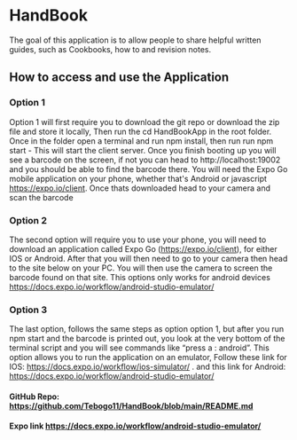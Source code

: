# HandBook
The goal of this application is to allow people to share helpful written guides, such as Cookbooks, how to and revision notes. 

## How to access and use the Application
### Option 1
Option 1 will first require you to download the git repo or download the zip file and store it locally, Then run the cd HandBookApp in the root folder. Once in the folder open a terminal and run npm install, then run run npm start - This will start the client server. Once you finish booting up you will see a barcode on the screen, if not you can head to http://localhost:19002 and you should be able to find the barcode there. You will need the Expo Go mobile application on your phone, whether that's Android or javascript https://expo.io/client. Once thats downloaded head to your camera and scan the barcode

### Option 2
The second option will require you to use your phone, you will need to download an application called Expo Go (https://expo.io/client), for either IOS or Android. After that you will then need to go to your camera then head to the site below on your PC. You will then use the camera to screen the barcode found on that site. This options only works for android devices 
https://docs.expo.io/workflow/android-studio-emulator/

### Option 3 
The last option, follows the same steps as option option 1, but after you run npm start and the barcode is printed out, you look at the very bottom of the terminal script and you will see commands like “press a : android”. This option allows you to run the application on an emulator, Follow these link for IOS: https://docs.expo.io/workflow/ios-simulator/ . and this link for Android: https://docs.expo.io/workflow/android-studio-emulator/


#### GitHub Repo: https://github.com/Tebogo11/HandBook/blob/main/README.md
#### Expo link https://docs.expo.io/workflow/android-studio-emulator/

